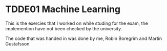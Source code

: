 # TDDE01 Machine Learning

This is the exercies that I worked on while studing for the exam, 
the implemention have not been checked by the university. 

The code that was handed in was done by me, Robin Boregrim and Martin Gustafsson
